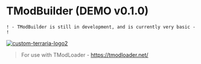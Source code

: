 # TModBuilder (DEMO v0.1.0)
`! - TModBuilder is still in development, and is currently very basic - !`

<a href="https://imgbb.com/"><img src="https://i.ibb.co/G7Db1bH/custom-terraria-logo2.png" alt="custom-terraria-logo2" border="0"></a>
> For use with TModLoader - https://tmodloader.net/
